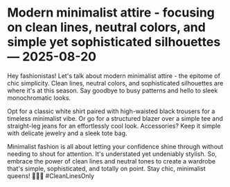 # Modern minimalist attire - focusing on clean lines, neutral colors, and simple yet sophisticated silhouettes — 2025-08-20

Hey fashionistas! Let's talk about modern minimalist attire - the epitome of chic simplicity. Clean lines, neutral colors, and sophisticated silhouettes are where it's at this season. Say goodbye to busy patterns and hello to sleek monochromatic looks. 

Opt for a classic white shirt paired with high-waisted black trousers for a timeless minimalist vibe. Or go for a structured blazer over a simple tee and straight-leg jeans for an effortlessly cool look. Accessories? Keep it simple with delicate jewelry and a sleek tote bag.

Minimalist fashion is all about letting your confidence shine through without needing to shout for attention. It's understated yet undeniably stylish. So, embrace the power of clean lines and neutral tones to create a wardrobe that's simple, sophisticated, and totally on point. Stay chic, minimalist queens! 💁‍♀️✨ #CleanLinesOnly